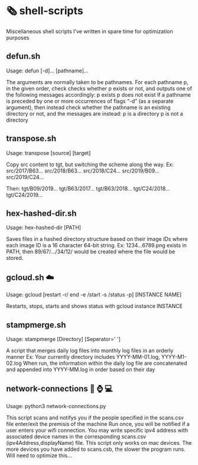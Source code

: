 # :newspaper_roll: shell-scripts
Miscellaneous shell scripts I've written in spare time for optimization purposes

## defun.sh
Usage: defun [-d]... [pathname]...

The arguments are normally taken to be pathnames. For each pathname p, in the given order, check checks whether p exists or not, and outputs one of the following messages accordingly:
        p exists
        p does not exist
If a pathname is preceded by one or more occurrences of flags “-d” (as a separate argument), then instead check whether the pathname is an existing directory or not, and the messages are instead:
        p is a directory
        p is not a directory

## transpose.sh
Usage: transpose [source] [target]

Copy src content to tgt, but switching the scheme along the way.
Ex:
src/2017/B63...
src/2018/B63...
src/2018/C24...
src/2019/B09...
src/2019/C24...

Then: 
tgt/B09/2019...
tgt/B63/2017...
tgt/B63/2018...
tgt/C24/2018...
tgt/C24/2019...

## hex-hashed-dir.sh
Usage: hex-hashed-dir [PATH]

Saves files in a hashed directory structure based on their image IDs where each image ID is a 16 character 64-bit string. 
Ex: 1234...6789.png exists in PATH, then 89/67/.../34/12/ would be created where the file would be stored.

## gcloud.sh :cloud:
Usage: gcloud [restart -r/ end -e /start -s /status -p] [INSTANCE NAME]

Restarts, stops, starts and shows status with gcloud instance INSTANCE

## stampmerge.sh
Usage: stampmerge [Directory] [Seperator=' ']

A script that merges daily log files into monthly log files in an orderly manner
Ex: 
     Your currently directory includes YYYY-MM-01.log, YYYY-M1-02.log
     When run, the information within the daily log file are concatenated and appended into YYYY-MM.log in order based on their day

## network-connections :iphone: :watch: :computer:
Usage: python3 network-connections.py

This script scans and notifys you if the people specified in the scans.csv file enter/exit the premisis of the machine Run once, you will be notified if a user enters your wifi connection. You may write specific ipv4 address with associated
               device names in the corresponding scans.csv (ipv4Address,displayName) file. This script only works on mac devices. The more devices you have added to scans.csb, the 
               slower the program runs. Will need to optimize this...

